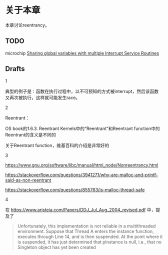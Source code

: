 # 关于本章

本章讨论reentrancy。



## TODO

microchip [Sharing global variables with multiple Interrupt Service Routines](https://www.microchip.com/forums/m921817.aspx)



## Drafts

1

典型的例子是：函数在执行过程中，以不可预知的方式被interrupt，然后该函数又再次被执行，这样就可能发生race。

2

Reentrant：

OS book的1.6.3. Reentrant Kernels中的“Reentrant”和Reentrant function中的Reentrant的含义是不同的

关于Reentrant function，维基百科的介绍是非常好的

3

https://www.gnu.org/software/libc/manual/html_node/Nonreentrancy.html

https://stackoverflow.com/questions/3941271/why-are-malloc-and-printf-said-as-non-reentrant

https://stackoverflow.com/questions/855763/is-malloc-thread-safe

4

在 https://www.aristeia.com/Papers/DDJ_Jul_Aug_2004_revised.pdf 中，提及了

> Unfortunately, this implementation is not reliable in a multithreaded environment. Suppose that Thread A enters the instance function, executes through Line 14, and is then suspended. At the point where it is suspended, it has just determined that pInstance is null, i.e., that no Singleton object has yet been created